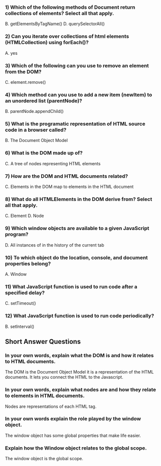 ### 1) Which of the following methods of Document return collections of elements? Select all that apply.
B. getElementsByTagName()
D. querySelectorAll()

### 2) Can you iterate over collections of html elements (HTMLCollection) using forEach()?
A. yes

### 3) Which of the following can you use to remove an element from the DOM?
C. element.remove()

### 4) Which method can you use to add a new item (newItem) to an unordered list (parentNode)?
B. parentNode.appendChild()

### 5) What is the programatic representation of HTML source code in a browser called?
B. The Document Object Model

### 6) What is the DOM made up of?
C. A tree of nodes representing HTML elements

### 7) How are the DOM and HTML documents related?
C. Elements in the DOM map to elements in the HTML document

### 8) What do all HTMLElements in the DOM derive from? Select all that apply.
C. Element
D. Node

### 9) Which window objects are available to a given JavaScript program?
D. All instances of in the history of the current tab

### 10) To which object do the location, console, and document properties belong?
A. Window

### 11) What JavaScript function is used to run code after a specified delay?
C. setTimeout()

### 12) What JavaScript function is used to run code periodically?
B. setInterval()



## Short Answer Questions

### In your own words, explain what the DOM is and how it relates to HTML documents.
The DOM is the Document Object Model it is a representation of the HTML documents. It lets you connect the HTML to the Javascript.

### In your own words, explain what nodes are and how they relate to elements in HTML documents.
Nodes are representations of each HTML tag.

### In your own words explain the role played by the window object.
The window object has some global properties that make life easier.

### Explain how the Window object relates to the global scope.
The window object is the global scope. 
